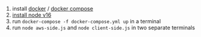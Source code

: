 1. install [docker](https://docs.docker.com/get-docker/) / [docker compose](https://docs.docker.com/compose/install/)
2. [install node v16](https://github.com/nvm-sh/nvm)
3. run `docker-compose -f docker-compose.yml up` in a terminal
4. run `node aws-side.js` and `node client-side.js` in two separate terminals
